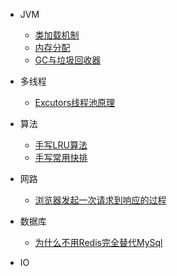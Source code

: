 - JVM

  - [类加载机制](jvm/classloader.md)
  - [内存分配](jvm/内存分配.md)
  - [GC与垃圾回收器](jvm/gc.md)

- 多线程
  - [Excutors线程池原理](thread/excutors-principle.md)

- 算法
  - [手写LRU算法](algorithm/lru-handwriting.md)
  - [手写常用快排](algorithm/sorting-algorithm.md)
- 网路
  - [浏览器发起一次请求到响应的过程](net/life-of-a-request.md)
- 数据库
  - [为什么不用Redis完全替代MySql](database/why-not-redis-replace-mysql.md)

- IO

  